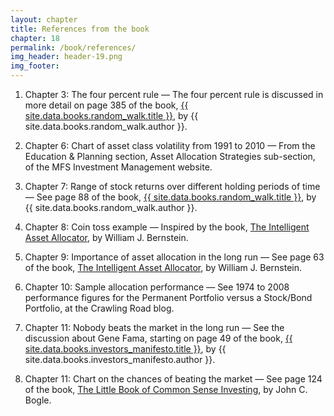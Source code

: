 ```yaml
---
layout: chapter
title: References from the book
chapter: 18
permalink: /book/references/
img_header: header-19.png
img_footer: 
---
```


1. Chapter 3: The four percent rule — The four percent rule is discussed in more detail on page 385 of the book, <a href="{{ site.data.books.random_walk.url }}">{{ site.data.books.random_walk.title }}</a>, by {{ site.data.books.random_walk.author }}.

2. Chapter 6: Chart of asset class volatility from 1991 to 2010 — From the Education & Planning section, Asset Allocation Strategies sub-section, of the MFS Investment Management website.

3. Chapter 7: Range of stock returns over different holding periods of time — See page 88 of the book, <a href="{{ site.data.books.random_walk.url }}">{{ site.data.books.random_walk.title }}</a>, by {{ site.data.books.random_walk.author }}.

4. Chapter 8: Coin toss example — Inspired by the book, <a href="https://www.amazon.com/Intelligent-Asset-Allocator-Portfolio-Maximize-ebook/dp/B005XM6NRY/makalu-20/">The Intelligent Asset Allocator</a>, by William J. Bernstein.

5. Chapter 9: Importance of asset allocation in the long run — See page 63 of the book, <a href="https://www.amazon.com/Intelligent-Asset-Allocator-Portfolio-Maximize-ebook/dp/B005XM6NRY/makalu-20/">The Intelligent Asset Allocator</a>, by William J. Bernstein.

6. Chapter 10: Sample allocation performance — See 1974 to 2008 performance figures for the Permanent Portfolio versus a Stock/Bond Portfolio, at the Crawling Road blog.

7. Chapter 11: Nobody beats the market in the long run — See the discussion about Gene Fama, starting on page 49 of the book, <a href="{{ site.data.books.investors_manifesto.url }}">{{ site.data.books.investors_manifesto.title }}</a>, by {{ site.data.books.investors_manifesto.author }}.

8. Chapter 11: Chart on the chances of beating the market — See page 124 of the book, <a href="https://www.amazon.com/Little-Book-Common-Sense-Investing-ebook/dp/B075Z6HSCJ/makalu-20/">The Little Book of Common Sense Investing</a>, by John C. Bogle.